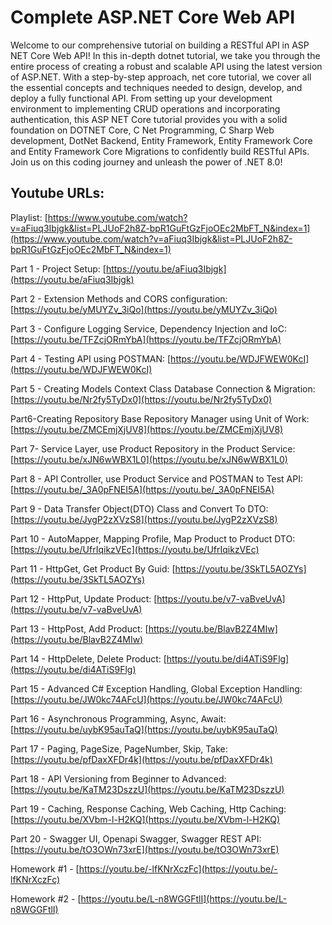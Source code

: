 <!-- 
asp net core web api,dotnet tutorial,c net programming,net core tutorial,asp net web api,asp net core tutorial,entity framework,entity framework core,entity framework core migrations,net core,dotnet backend,c sharp web development,net backend,what is dot net framework,c sharp dot net tutorial,dotnet web api,dotnet core tutorial,dotnet core web api,asp net core web api authentication,dotnet web api tutorial,dotnet core web api tutorial,restful api
-->

# Complete ASP.NET Core Web API

Welcome to our comprehensive tutorial on building a RESTful API in ASP NET Core Web API! In this in-depth dotnet tutorial, we take you through the entire process of creating a robust and scalable API using the latest version of ASP.NET. With a step-by-step approach, net core tutorial, we cover all the essential concepts and techniques needed to design, develop, and deploy a fully functional API. From setting up your development environment to implementing CRUD operations and incorporating authentication, this ASP NET Core tutorial provides you with a solid foundation on DOTNET Core, C Net Programming, C Sharp Web development, DotNet Backend, Entity Framework, Entity Framework Core and Entity Framework Core Migrations to confidently build RESTful APIs. Join us on this coding journey and unleash the power of .NET 8.0!

## Youtube URLs:

Playlist: [https://www.youtube.com/watch?v=aFiuq3Ibjgk&list=PLJUoF2h8Z-bpR1GuFtGzFjoOEc2MbFT_N&index=1](https://www.youtube.com/watch?v=aFiuq3Ibjgk&list=PLJUoF2h8Z-bpR1GuFtGzFjoOEc2MbFT_N&index=1) 

Part 1 - Project Setup: [https://youtu.be/aFiuq3Ibjgk](https://youtu.be/aFiuq3Ibjgk)

Part 2 - Extension Methods and CORS configuration: [https://youtu.be/yMUYZv_3iQo](https://youtu.be/yMUYZv_3iQo)

Part 3 - Configure Logging Service, Dependency Injection and IoC: [https://youtu.be/TFZcjORmYbA](https://youtu.be/TFZcjORmYbA)

Part 4 - Testing API using POSTMAN: [https://youtu.be/WDJFWEW0KcI](https://youtu.be/WDJFWEW0KcI)

Part 5 - Creating Models Context Class Database Connection & Migration: [https://youtu.be/Nr2fy5TyDx0](https://youtu.be/Nr2fy5TyDx0)

Part6-Creating Repository Base Repository Manager using Unit of Work: [https://youtu.be/ZMCEmjXjUV8](https://youtu.be/ZMCEmjXjUV8)

Part 7- Service Layer, use Product Repository in the Product Service: [https://youtu.be/xJN6wWBX1L0](https://youtu.be/xJN6wWBX1L0)

Part 8 - API Controller, use Product Service and POSTMAN to Test API: [https://youtu.be/_3A0pFNEI5A](https://youtu.be/_3A0pFNEI5A)

Part 9 - Data Transfer Object(DTO) Class and Convert To DTO: [https://youtu.be/JygP2zXVzS8](https://youtu.be/JygP2zXVzS8)

Part 10 - AutoMapper, Mapping Profile, Map Product to Product DTO: [https://youtu.be/UfrIqikzVEc](https://youtu.be/UfrIqikzVEc)

Part 11 - HttpGet, Get Product By Guid: [https://youtu.be/3SkTL5AOZYs](https://youtu.be/3SkTL5AOZYs)

Part 12 - HttpPut, Update Product: [https://youtu.be/v7-vaBveUvA](https://youtu.be/v7-vaBveUvA)

Part 13 - HttpPost, Add Product: [https://youtu.be/BlavB2Z4MIw](https://youtu.be/BlavB2Z4MIw)

Part 14 - HttpDelete, Delete Product: [https://youtu.be/di4ATiS9Flg](https://youtu.be/di4ATiS9Flg)

Part 15 - Advanced C# Exception Handling, Global Exception Handling: [https://youtu.be/JW0kc74AFcU](https://youtu.be/JW0kc74AFcU)

Part 16 - Asynchronous Programming, Async, Await: [https://youtu.be/uybK95auTaQ](https://youtu.be/uybK95auTaQ)

Part 17 - Paging, PageSize, PageNumber, Skip, Take: [https://youtu.be/pfDaxXFDr4k](https://youtu.be/pfDaxXFDr4k)

Part 18 - API Versioning from Beginner to Advanced: [https://youtu.be/KaTM23DszzU](https://youtu.be/KaTM23DszzU)

Part 19 - Caching, Response Caching, Web Caching, Http Caching: [https://youtu.be/XVbm-l-H2KQ](https://youtu.be/XVbm-l-H2KQ)

Part 20 - Swagger UI, Openapi Swagger, Swagger REST API: [https://youtu.be/tO3OWn73xrE](https://youtu.be/tO3OWn73xrE)

Homework #1 - [https://youtu.be/-lfKNrXczFc](https://youtu.be/-lfKNrXczFc)

Homework #2 - [https://youtu.be/L-n8WGGFtlI](https://youtu.be/L-n8WGGFtlI)
